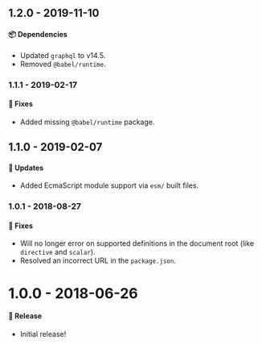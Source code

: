 ## 1.2.0 - 2019-11-10

#### 📦 Dependencies

- Updated `graphql` to v14.5.
- Removed `@babel/runtime`.

### 1.1.1 - 2019-02-17

#### 🐞 Fixes

- Added missing `@babel/runtime` package.

## 1.1.0 - 2019-02-07

#### 🚀 Updates

- Added EcmaScript module support via `esm/` built files.

### 1.0.1 - 2018-08-27

#### 🐞 Fixes

- Will no longer error on supported definitions in the document root (like `directive` and
  `scalar`).
- Resolved an incorrect URL in the `package.json`.

# 1.0.0 - 2018-06-26

#### 🎉 Release

- Initial release!

